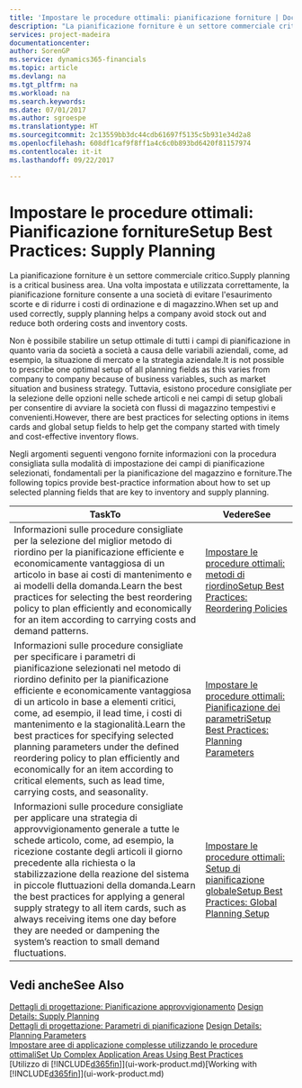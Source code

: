 ```yaml
---
title: 'Impostare le procedure ottimali: pianificazione forniture | Documenti Microsoft'
description: "La pianificazione forniture è un settore commerciale critico. Una volta impostata e utilizzata correttamente, la pianificazione forniture consente a una società di evitare l'esaurimento scorte e di ridurre i costi di ordinazione e di magazzino."
services: project-madeira
documentationcenter: 
author: SorenGP
ms.service: dynamics365-financials
ms.topic: article
ms.devlang: na
ms.tgt_pltfrm: na
ms.workload: na
ms.search.keywords: 
ms.date: 07/01/2017
ms.author: sgroespe
ms.translationtype: HT
ms.sourcegitcommit: 2c13559bb3dc44cdb61697f5135c5b931e34d2a8
ms.openlocfilehash: 608df1caf9f8ff1a4c6c0b893bd6420f81157974
ms.contentlocale: it-it
ms.lasthandoff: 09/22/2017

---
```

# <a name="setup-best-practices-supply-planning"></a><span data-ttu-id="c8ec5-104">Impostare le procedure ottimali: Pianificazione forniture</span><span class="sxs-lookup"><span data-stu-id="c8ec5-104">Setup Best Practices: Supply Planning</span></span>
<span data-ttu-id="c8ec5-105">La pianificazione forniture è un settore commerciale critico.</span><span class="sxs-lookup"><span data-stu-id="c8ec5-105">Supply planning is a critical business area.</span></span> <span data-ttu-id="c8ec5-106">Una volta impostata e utilizzata correttamente, la pianificazione forniture consente a una società di evitare l'esaurimento scorte e di ridurre i costi di ordinazione e di magazzino.</span><span class="sxs-lookup"><span data-stu-id="c8ec5-106">When set up and used correctly, supply planning helps a company avoid stock out and reduce both ordering costs and inventory costs.</span></span>  

 <span data-ttu-id="c8ec5-107">Non è possibile stabilire un setup ottimale di tutti i campi di pianificazione in quanto varia da società a società a causa delle variabili aziendali, come, ad esempio, la situazione di mercato e la strategia aziendale.</span><span class="sxs-lookup"><span data-stu-id="c8ec5-107">It is not possible to prescribe one optimal setup of all planning fields as this varies from company to company because of business variables, such as market situation and business strategy.</span></span> <span data-ttu-id="c8ec5-108">Tuttavia, esistono procedure consigliate per la selezione delle opzioni nelle schede articoli e nei campi di setup globali per consentire di avviare la società con flussi di magazzino tempestivi e convenienti.</span><span class="sxs-lookup"><span data-stu-id="c8ec5-108">However, there are best practices for selecting options in items cards and global setup fields to help get the company started with timely and cost-effective inventory flows.</span></span>  

 <span data-ttu-id="c8ec5-109">Negli argomenti seguenti vengono fornite informazioni con la procedura consigliata sulla modalità di impostazione dei campi di pianificazione selezionati, fondamentali per la pianificazione del magazzino e forniture.</span><span class="sxs-lookup"><span data-stu-id="c8ec5-109">The following topics provide best-practice information about how to set up selected planning fields that are key to inventory and supply planning.</span></span>  

|<span data-ttu-id="c8ec5-110">**Task**</span><span class="sxs-lookup"><span data-stu-id="c8ec5-110">**To**</span></span>|<span data-ttu-id="c8ec5-111">**Vedere**</span><span class="sxs-lookup"><span data-stu-id="c8ec5-111">**See**</span></span>|  
|------------|-------------|  
|<span data-ttu-id="c8ec5-112">Informazioni sulle procedure consigliate per la selezione del miglior metodo di riordino per la pianificazione efficiente e economicamente vantaggiosa di un articolo in base ai costi di mantenimento e ai modelli della domanda.</span><span class="sxs-lookup"><span data-stu-id="c8ec5-112">Learn the best practices for selecting the best reordering policy to plan efficiently and economically for an item according to carrying costs and demand patterns.</span></span>|[<span data-ttu-id="c8ec5-113">Impostare le procedure ottimali: metodi di riordino</span><span class="sxs-lookup"><span data-stu-id="c8ec5-113">Setup Best Practices: Reordering Policies</span></span>](setup-best-practices-reordering-policies.md)|  
|<span data-ttu-id="c8ec5-114">Informazioni sulle procedure consigliate per specificare i parametri di pianificazione selezionati nel metodo di riordino definito per la pianificazione efficiente e economicamente vantaggiosa di un articolo in base a elementi critici, come, ad esempio, il lead time, i costi di mantenimento e la stagionalità.</span><span class="sxs-lookup"><span data-stu-id="c8ec5-114">Learn the best practices for specifying selected planning parameters under the defined reordering policy to plan efficiently and economically for an item according to critical elements, such as lead time, carrying costs, and seasonality.</span></span>|[<span data-ttu-id="c8ec5-115">Impostare le procedure ottimali: Pianificazione dei parametri</span><span class="sxs-lookup"><span data-stu-id="c8ec5-115">Setup Best Practices: Planning Parameters</span></span>](setup-best-practices-planning-parameters.md)|  
|<span data-ttu-id="c8ec5-116">Informazioni sulle procedure consigliate per applicare una strategia di approvvigionamento generale a tutte le schede articolo, come, ad esempio, la ricezione costante degli articoli il giorno precedente alla richiesta o la stabilizzazione della reazione del sistema in piccole fluttuazioni della domanda.</span><span class="sxs-lookup"><span data-stu-id="c8ec5-116">Learn the best practices for applying a general supply strategy to all item cards, such as always receiving items one day before they are needed or dampening the system’s reaction to small demand fluctuations.</span></span>|[<span data-ttu-id="c8ec5-117">Impostare le procedure ottimali: Setup di pianificazione globale</span><span class="sxs-lookup"><span data-stu-id="c8ec5-117">Setup Best Practices: Global Planning Setup</span></span>](setup-best-practices-global-planning-setup.md)|  

## <a name="see-also"></a><span data-ttu-id="c8ec5-118">Vedi anche</span><span class="sxs-lookup"><span data-stu-id="c8ec5-118">See Also</span></span>  
 <span data-ttu-id="c8ec5-119">[Dettagli di progettazione: Pianificazione approvvigionamento](design-details-supply-planning.md) </span><span class="sxs-lookup"><span data-stu-id="c8ec5-119">[Design Details: Supply Planning](design-details-supply-planning.md) </span></span>  
 <span data-ttu-id="c8ec5-120">[Dettagli di progettazione: Parametri di pianificazione](design-details-planning-parameters.md) </span><span class="sxs-lookup"><span data-stu-id="c8ec5-120">[Design Details: Planning Parameters](design-details-planning-parameters.md) </span></span>  
 [<span data-ttu-id="c8ec5-121">Impostare aree di applicazione complesse utilizzando le procedure ottimali</span><span class="sxs-lookup"><span data-stu-id="c8ec5-121">Set Up Complex Application Areas Using Best Practices</span></span>](set-up-complex-application-areas-using-best-practices.md)  
 <span data-ttu-id="c8ec5-122">[Utilizzo di [!INCLUDE[d365fin](includes/d365fin_md.md)]](ui-work-product.md)</span><span class="sxs-lookup"><span data-stu-id="c8ec5-122">[Working with [!INCLUDE[d365fin](includes/d365fin_md.md)]](ui-work-product.md)</span></span>

